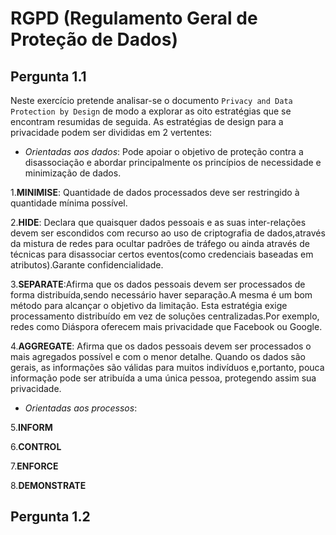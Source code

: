 # RGPD (Regulamento Geral de Proteção de Dados)

## Pergunta 1.1

Neste exercício pretende analisar-se o documento `Privacy and Data Protection by Design` de modo a explorar as oito estratégias
que se encontram resumidas de seguida.
As estratégias de design para a privacidade podem ser divididas em 2 vertentes:

* *Orientadas aos dados*: Pode apoiar o objetivo de proteção contra a disassociação e abordar principalmente os princípios de
necessidade e minimização de dados.

1.**MINIMISE**: Quantidade de dados processados deve ser restringido à quantidade mínima possível.

2.**HIDE**: Declara que quaisquer dados pessoais e as suas inter-relações devem ser escondidos com recurso ao uso de
criptografia de dados,através da mistura de redes para ocultar padrões de tráfego ou ainda através de técnicas para disassociar
certos eventos(como credenciais baseadas em atributos).Garante confidencialidade.

3.**SEPARATE**:Afirma que os dados pessoais devem ser processados de forma distribuída,sendo necessário haver separação.A
mesma é um bom método para alcançar o objetivo da limitação. Esta estratégia exige processamento distribuído em vez de
soluções centralizadas.Por exemplo, redes como Diáspora oferecem mais privacidade que Facebook ou Google.

4.**AGGREGATE**: Afirma que os dados pessoais devem ser processados o mais agregados possível e com o menor detalhe.
Quando os dados são gerais, as informações são válidas para muitos indivíduos e,portanto, pouca informação pode ser atribuída
a uma única pessoa, protegendo assim sua privacidade.

* *Orientadas aos processos*:

5.**INFORM**

6.**CONTROL**

7.**ENFORCE**

8.**DEMONSTRATE**


## Pergunta 1.2
